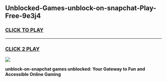 
## Unblocked-Games-unblock-on-snapchat-Play-Free-9e3j4
<h3>
<a href="https://premium76.site?title=unblock-on-snapchat&ref=21A">CLICK TO PLAY</a></h3>
<hr>

<h3>
<a href="https://premium76.site?title=unblock-on-snapchat&ref=21A">CLICK 2 PLAY</a>
  
</h3>

<a href="https://premium76.site?title=unblock-on-snapchat&ref=21A"><img src="https://clearcache.store/games.png"></a>


**unblock-on-snapchat games unblocked: Your Gateway to Fun and Accessible Online Gaming**
